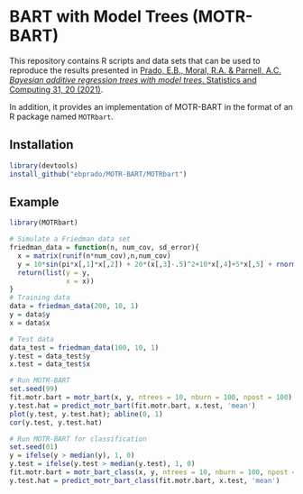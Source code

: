# BART with Model Trees (MOTR-BART)

This repository contains R scripts and data sets that can be used to reproduce the results presented in [Prado, E.B., Moral, R.A. & Parnell, A.C. _Bayesian additive regression trees with model trees_. Statistics and Computing 31, 20 (2021)](https://link.springer.com/article/10.1007/s11222-021-09997-3).

In addition, it provides an implementation of MOTR-BART in the format of an R package named ```MOTRbart```.

## Installation
``` r
library(devtools)
install_github("ebprado/MOTR-BART/MOTRbart")
```
## Example
``` r
library(MOTRbart)

# Simulate a Friedman data set
friedman_data = function(n, num_cov, sd_error){
  x = matrix(runif(n*num_cov),n,num_cov)
  y = 10*sin(pi*x[,1]*x[,2]) + 20*(x[,3]-.5)^2+10*x[,4]+5*x[,5] + rnorm(n, sd=sd_error)
  return(list(y = y,
              x = x))
}
# Training data
data = friedman_data(200, 10, 1)
y = data$y
x = data$x

# Test data
data_test = friedman_data(100, 10, 1)
y.test = data_test$y
x.test = data_test$x

# Run MOTR-BART
set.seed(99)
fit.motr.bart = motr_bart(x, y, ntrees = 10, nburn = 100, npost = 100)
y.test.hat = predict_motr_bart(fit.motr.bart, x.test, 'mean')
plot(y.test, y.test.hat); abline(0, 1)
cor(y.test, y.test.hat)

# Run MOTR-BART for classification
set.seed(01)
y = ifelse(y > median(y), 1, 0)
y.test = ifelse(y.test > median(y.test), 1, 0)
fit.motr.bart = motr_bart_class(x, y, ntrees = 10, nburn = 100, npost = 100)
y.test.hat = predict_motr_bart_class(fit.motr.bart, x.test, 'mean')
```
